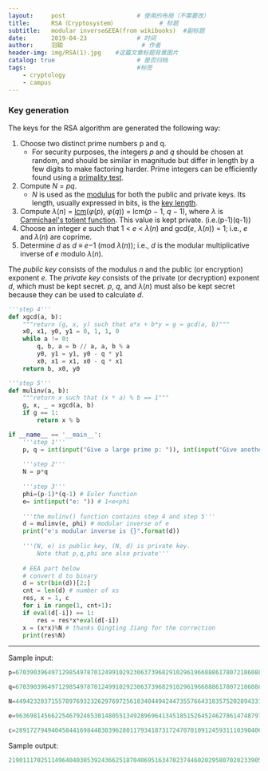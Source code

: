 ```yaml
---
layout:     post                    # 使用的布局（不需要改）
title:      RSA（Cryptosystem）            # 标题 
subtitle:   modular inverse&EEA(from wikibooks)  #副标题
date:       2019-04-23              # 时间
author:     羽聪                      # 作者
header-img: img/RSA(1).jpg    #这篇文章标题背景图片
catalog: true                       # 是否归档
tags:                               #标签
    - cryptology
    - campus
---
```


### Key generation

The keys for the RSA algorithm are generated the following way:

1. Choose two distinct prime numbers p and q.
   - For security purposes, the integers *p* and *q* should be chosen at random, and should be similar in magnitude but differ in length by a few digits to make factoring harder. Prime integers can be efficiently found using a [primality test](https://en.wikipedia.org/wiki/Primality_test).
2. Compute *N* = *pq*.
   - *N* is used as the [modulus](https://en.wikipedia.org/wiki/Modular_arithmetic) for both the public and private keys. Its length, usually expressed in bits, is the [key length](https://en.wikipedia.org/wiki/Key_length).
3. Compute *λ*(*n*) = [lcm](https://en.wikipedia.org/wiki/Least_common_multiple)(*φ*(*p*), *φ*(*q*)) = lcm(*p* − 1, *q* − 1), where *λ* is [Carmichael's totient function](https://en.wikipedia.org/wiki/Carmichael%27s_totient_function). This value is kept private. (i.e.(p-1)(q-1))
4. Choose an integer *e* such that 1 < *e* < *λ*(*n*) and gcd(*e*, *λ*(*n*)) = 1; i.e., *e* and *λ*(*n*) are coprime.
5. Determine *d* as *d* ≡ *e*−1 (mod *λ*(*n*)); i.e., *d* is the modular multiplicative inverse of *e* modulo *λ*(*n*).

The *public key* consists of the modulus *n* and the public (or encryption) exponent *e*. The *private key* consists of the private (or decryption) exponent *d*, which must be kept secret. *p*, *q*, and *λ*(*n*) must also be kept secret because they can be used to calculate *d*.

```python
'''step 4'''
def xgcd(a, b):
    """return (g, x, y) such that a*x + b*y = g = gcd(a, b)"""
    x0, x1, y0, y1 = 0, 1, 1, 0
    while a != 0:
        q, b, a = b // a, a, b % a
        y0, y1 = y1, y0 - q * y1
        x0, x1 = x1, x0 - q * x1
    return b, x0, y0

'''step 5'''
def mulinv(a, b):
    """return x such that (x * a) % b == 1"""
    g, x, _ = xgcd(a, b)
    if g == 1:
        return x % b

if __name__ == '__main__':
    '''step 1'''
    p, q = int(input("Give a large prime p: ")), int(input("Give another large prime q: "))
    
    '''step 2'''
    N = p*q
    
    '''step 3'''
    phi=(p-1)*(q-1) # Euler function
    e= int(input("e: ")) # 1<e<phi
    
    '''the mulinv() function contains step 4 and step 5'''
    d = mulinv(e, phi) # modular inverse of e
    print("e's modular inverse is {}".format(d))
    
    '''(N, e) is public key, (N, d) is private key. 
    	Note that p,q,phi are also private'''
    
    # EEA part below
    # convert d to binary
    d = str(bin(d))[2:]
    cnt = len(d) # number of xs
    res, x = 1, c
    for i in range(1, cnt+1):
	if eval(d[-i]) == 1:
	    res = res*x*eval(d[-i])
	x = (x*x)%N # thanks Qingting Jiang for the correction
    print(res%N)
```

---

Sample input:

```py
p=6703903964971298549787012499102923063739682910296196688861780721860882015036773488400937149083451713845015929093243025426876941405973284973216824503042159
```
```py
q=6703903964971298549787012499102923063739682910296196688861780721860882015036773488400937149083451713845015929093243025426876941405973284973216824503042857
```
```py
N=44942328371557897693232629769725618340449424473557664318357520289433168951375240783177119330601884005280028469967848339414697442203604155623211857659874698686089746950882175370574729589530164038140743238975004280473649682039449551977807139812363584867575042325912358143379538270713424498384198560948854808263
```
```py
e=96369814566225467924653014805513492896964134518515264524627861474879778069831660663897677046727957192703934803972250616430609259595745097617769926942112134367594307837488500988473653982226257757541106532514633452399397504073793231177982720744337722569856046005247772492366591236471725562440735800298613269
```
```py
c=2891727949404584416984483039628011793418731724707010912459311103904063699345063990602821823945679515706022741850211764083405982592172753137941011321836731232557083320397234166409780292554150125902007953546388941791826672419571635549151361562690084861544977890629208820465212228909954211513216097290151297004
```

Sample output:

```py
21901117025114964040305392436625187040695163470237446020295807020233905780163699671113037884909456394676262692845266679688481847750843861143699416191759070117456891447204693850314865556867390187774234481269014465723277071717132283569144455204933053504034742139896220841279932710423798768213939953157869023930
```
